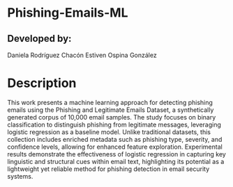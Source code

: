 # Phishing-Emails-ML

## Developed by:
Daniela Rodríguez Chacón
Estiven Ospina González

# Description
This work presents a machine learning approach for detecting phishing emails using the Phishing and Legitimate Emails Dataset, a synthetically generated corpus of 10,000 email samples. The study focuses on binary classification to distinguish phishing from legitimate messages, leveraging logistic regression as a baseline model. Unlike traditional datasets, this collection includes enriched metadata such as phishing type, severity, and confidence levels, allowing for enhanced feature exploration. Experimental results demonstrate the effectiveness of logistic regression in capturing key linguistic and structural cues within email text, highlighting its potential as a lightweight yet reliable method for phishing detection in email security systems.
